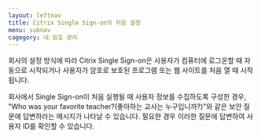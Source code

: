 ```yaml
---
layout: leftnav
title: Citrix Single Sign-on의 처음 설정
menu: subnav
cagegory: 내 암호 관리
---
```


회사의 설정 방식에 따라 Citrix Single Sign-on은 사용자가 컴퓨터에 로그온할 때 자동으로 시작되거나 사용자가 암호로 보호된 프로그램 또는 웹 사이트를 처음 열 때 시작됩니다.

회사에서 Single Sign-on이 처음 실행될 때 사용자 정보를 수집하도록 구성한 경우, "Who was your favorite teacher?(좋아하는 교사는 누구입니까?)"와 같은 보안 질문에 답변하라는 메시지가 나타날 수 있습니다. 필요한 경우 이러한 질문에 답변하여 사용자 ID를 확인할 수 있습니다.

